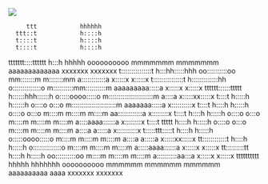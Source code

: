 <a href="https://996.icu"><img src="https://img.shields.io/badge/link-996.icu-red.svg"></a>

         ttt            hhhhhh 
      ttt::t            h::::h 
      t::::t            h::::h 
      t::::t            h::::h 
 ttttttt::::tttttt      h:::h hhhhh             oooooooooo         mmmmmmm    mmmmmmm        aaaaaaaaaaaaa      xxxxxxx      xxxxxxx
 t:::::::::::::::t      h:::hh:::::hhh        oo::::::::::oo     mm:::::::m  m:::::::mm      a::::::::::::a      x:::::x    x:::::x
 t:::::::::::::::t      h:::::::::::::hh     o::::::::::::::o   m::::::::::mm::::::::::m     aaaaaaaaa:::::a      x:::::x  x:::::x
 tttttt::::::ttttt      h::::::hhh::::::h    o:::::oooo:::::o   m::::::::::::::::::::::m              a::::a       x:::::xx:::::x
      t::::t            h:::::h   h::::::h   o::::o     o:::o   m::::::::::::::::::::::m       aaaaaaa:::::a        x::::::::::x
      t::::t            h::::h     h:::::h   o::::o     o:::o   m::::m   m::::m   m::::m     aa::::::::::::a         x::::::::x
      t::::t            h::::h     h:::::h   o::::o     o:::o   m::::m   m::::m   m::::m    a::::aaaa::::::a         x::::::::x
      t::::t    ttttt   h::::h     h:::::h   o::::o     o:::o   m::::m   m::::m   m::::m   a::::a    a:::::a        x::::::::::x
      t:::::ttt:::::t   h::::h     h:::::h   o:::::oooo:::::o   m::::m   m::::m   m::::m   a::::a    a:::::a       x:::::xx:::::x
      tt::::::::::::t   h::::h     h:::::h   o::::::::::::::o   m::::m   m::::m   m::::m   a:::::aaaa::::::a      x:::::x  x:::::x
        tt:::::::::tt   h::::h     h:::::h    oo::::::::::oo    m::::m   m::::m   m::::m    a::::::::::aa:::a    x:::::x    x:::::x
          tttttttttt     hhhhh     hhhhhhh      oooooooooo      mmmmmm   mmmmmm   mmmmmm     aaaaaaaaaa  aaaa   xxxxxxx      xxxxxxx
